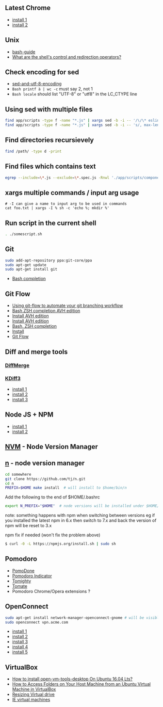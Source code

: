 ## Latest Chrome
- [install 1](http://askubuntu.com/questions/510056/how-to-install-google-chrome)
- [install 2](http://tecadmin.net/install-google-chrome-in-ubuntu/#)


## Unix
- [bash-guide](https://github.com/Idnan/bash-guide)
- [What are the shell's control and redirection operators?](http://unix.stackexchange.com/questions/159513/what-are-the-shells-control-and-redirection-operators)


## Check encoding for sed
- [sed-and-utf-8-encoding](https://stackoverflow.com/questions/27072558/sed-and-utf-8-encoding)
- `Bash printf à | wc -c` must say 2, not 1
- `Bash locale` should list "UTF-8" or "utf8" in the LC_CTYPE line


## Using sed with multiple files
```Bash
find app/scripts -type f -name "*.js" | xargs sed -b -i -- '/\/\* eslint max-len: \["error", 160\] \*\//d'
find app/scripts -type f -name "*.js" | xargs sed -b -i -- 's/, max-len: \["error", 160\]//g'
```

## Find directories recursievely
```Bash
find /path/ -type d -print
```

## Find files which contains text
```Bash
egrep --include=\*.js --exclude=\*.spec.js -Rnwl './app/scripts/components' -e '@vue/component'
```

## xargs multiple commands / input arg usage
```
# -I can give a name to input arg to be used in commands
cat foo.txt | xargs -I % sh -c 'echo %; mkdir %' 
```

## Run script in the current shell
```Bash
. ./somescript.sh
```


## Git
```Bash
sudo add-apt-repository ppa:git-core/ppa
sudo apt-get update
sudo apt-get install git
```
- [Bash completion](https://github.com/petervanderdoes/git-flow-completion/wiki/Install-Bash-git-completion)


## Git Flow
- [Using git-flow to automate your git branching workflow](http://jeffkreeftmeijer.com/2010/why-arent-you-using-git-flow/)
- [Bash ZSH completion AVH edition](https://github.com/petervanderdoes/git-flow-completion)
- [Install AVH edition](https://github.com/petervanderdoes/gitflow-avh)
- [Install AVH edition](https://github.com/petervanderdoes/gitflow-avh)
- [Bash, ZSH completion](https://github.com/bobthecow/git-flow-completion)
- [Install](https://github.com/nvie/gitflow/wiki/Installation)
- [Git Flow](https://github.com/nvie/gitflow)


## Diff and merge tools

### [DiffMerge](https://sourcegear.com/diffmerge)

### [KDiff3](http://kdiff3.sourceforge.net)
- [install 1](https://www.howtoinstall.co/en/ubuntu/xenial/kdiff3)
- [install 2](http://opensourceforgeeks.blogspot.hu/2014/07/how-to-install-kdiff3-on-ubuntu.html)
- [install 3](http://uniqueminds.co/2013/08/14/how-to-install-kdiff3-on-ubuntu.html)


## Node JS + NPM
- [install 1](https://github.com/nodesource/distributions)
- [install 2](https://www.digitalocean.com/community/tutorials/how-to-install-node-js-on-ubuntu-16-04)


## [NVM](https://github.com/creationix/nvm) - Node Version Manager


## [n](https://github.com/tj/n) - node version manager

```Bash
cd somewhere
git clone https://github.com/tj/n.git
cd n
PREFIX=$HOME make install  # will install to $home/bin/n
```

Add the following to the end of $HOME/.bashrc
```Bash
export N_PREFIX="$HOME"  # node versions will be installed under $HOME/n/versions
```

note: something happens with npm when switching between versions eg if you installed the latest npm in 6.x then switch to 7.x and back the version of npm will be reset to 3.x

npm fix if needed (won't fix the problem above)
```Bash
$ curl -0 -L https://npmjs.org/install.sh | sudo sh
```

## Pomodoro
- [PomoDone](https://pomodoneapp.com/)
- [Pomodoro Indicator](https://github.com/atareao/pomodoro-indicator)
- [Tomighty](https://launchpad.net/~pwr22/+archive/ubuntu/tomighty)
- [Tomate](https://github.com/eliostvs/tomate-gtk)
- Pomodoro Chrome/Opera extensions ?


## OpenConnect
```Bash
sudo apt-get install network-manager-openconnect-gnome # will be visible in GUI as well
sudo openconnect vpn.acme.com
```

- [install 1](http://askubuntu.com/questions/154699/how-do-i-install-the-cisco-anyconnect-vpn-client)
- [install 2](https://support.onevpn.com/knowledgebase/linux-ubuntu-anyconnect/)
- [install 3](https://technicalsanctuary.wordpress.com/2016/05/28/installing-cisco-anyconnect-vpn-on-ubuntu-16-04/)
- [install 4](http://ubuntuhandbook.org/index.php/2014/11/connect-cisco-anyconnect-vpn-ubuntu/)
- [install 5](http://askubuntu.com/questions/627638/cisco-anyconnect-compatible-vpn-openconnect-in-ubuntu-15-04)


## VirtualBox
- [How to install open-vm-tools-desktop On Ubuntu 16.04 Lts? ](https://www.devmanuals.net/install/ubuntu/ubuntu-16-04-LTS-Xenial-Xerus/how-to-install-open-vm-tools-desktop.html)
- [How to Access Folders on Your Host Machine from an Ubuntu Virtual Machine in VirtualBox](http://www.howtogeek.com/187703/how-to-access-folders-on-your-host-machine-from-an-ubuntu-virtual-machine-in-virtualbox/)
- [Resizing Virtual drive](http://askubuntu.com/questions/101715/resizing-virtual-drive/558215#558215)
- [IE virtual machines](https://developer.microsoft.com/en-us/microsoft-edge/tools/vms/)
